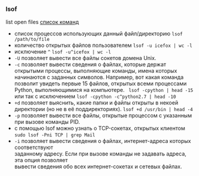 ### lsof  
list open files
[список команд](https://habr.com/ru/company/ruvds/blog/337934/)

- список процессов использующих данный файл/директорию `lsof /path/to/file`  
- количество открытых файлов пользователем `lsof -u icefox | wc -l`
- исключение `^` `lsof -u^icefox | wc -l`
- `-U` позволяет вывести все файлы сокетов домена Unix.
- `-c` позволяет вывести сведения о файлах, которые держат открытыми процессы,
выполняющие команды, имена которых начинаются с заданных символов. Например, 
вот какая команда позволит увидеть первые 15 файлов, открытых всеми процессами Python,
выполняющимися на компьютере. ` lsof -cpython | head -15`
или так с исключением `lsof -cpython -c^python2.7 | head -10`
- `+d` позволяет выяснить, какие папки и файлы открыты в некоей директории
(но не в её поддиректориях). `lsof +d /usr/bin | head -4`
- `-p` позволяет вывести все файлы, открытые процессом с указанным при вызове команды PID.  
- с помощью lsof можно узнать о TCP-сокетах, открытых клиентом `sudo lsof -Pni TCP | grep Mail`  
- `-i` позволяет вывести сведения о файлах, интернет-адреса которых соответствуют  
заданному адресу. Если при вызове команды не задавать адреса, эта опция позволяет  
вывести сведения обо всех интернет-сокетах и сетевых файлах.